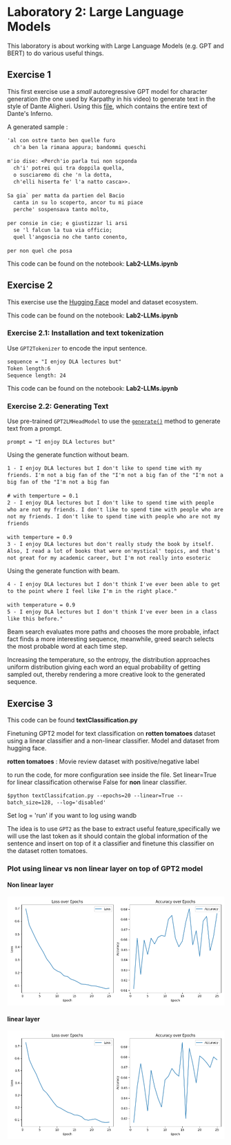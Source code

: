 # Laboratory 2: Large Language Models

This laboratory is about working with Large Language Models (e.g. GPT and BERT) to do various useful things. 



## Exercise 1
This first exercise use a *small* autoregressive GPT model for character generation (the one used by Karpathy in his video) to generate text in the style of Dante Aligheri. Using this [file](https://archive.org/stream/ladivinacommedia00997gut/1ddcd09.txt), which contains the entire text of Dante's Inferno.

A generated sample :
```
'al con ostre tanto ben quelle furo
  ch'a ben la rimana appura; bandommi queschi

m'io dise: <Perch'io parla tui non scponda
  ch'i' potrei qui tra doppila quella,
  o susciaremo di che 'n la dotta,
  ch'elli hiserta fe' l'a natto casca>>.

Sa gia` per matta da partien del Bacio
  canta in su lo scoperto, ancor tu mi piace
  perche' sospensava tanto molto,

per consie in cie; e giustizzar li arsi
  se 'l falcun la tua via officio;
  quel l'angoscia no che tanto conento,

per non quel che posa 
```
This code can be found on the notebook: **Lab2-LLMs.ipynb**

## Exercise 2
This exercise use the [Hugging Face](https://huggingface.co/) model and dataset ecosystem. 

This code can be found on the notebook: **Lab2-LLMs.ipynb**

### Exercise 2.1: Installation and text tokenization

Use `GPT2Tokenizer` to encode the input sentence.
```
sequence = "I enjoy DLA lectures but"
Token length:6
Sequence length: 24
```

This code can be found on the notebook: **Lab2-LLMs.ipynb**

### Exercise 2.2: Generating Text

Use pre-trained `GPT2LMHeadModel` to use the [`generate()`](https://huggingface.co/docs/transformers/v4.27.2/en/main_classes/text_generation#transformers.GenerationMixin.generate) method to generate text from a prompt.

```
prompt = "I enjoy DLA lectures but"
```
Using the generate function without beam. 
```
1 - I enjoy DLA lectures but I don't like to spend time with my friends. I'm not a big fan of the "I'm not a big fan of the "I'm not a big fan of the "I'm not a big fan

# with temperture = 0.1
2 - I enjoy DLA lectures but I don't like to spend time with people who are not my friends. I don't like to spend time with people who are not my friends. I don't like to spend time with people who are not my friends

with temperture = 0.9
3 - I enjoy DLA lectures but don't really study the book by itself. Also, I read a lot of books that were on'mystical' topics, and that's not great for my academic career, but I'm not really into esoteric
```
Using the generate function with beam. 

```
4 - I enjoy DLA lectures but I don't think I've ever been able to get to the point where I feel like I'm in the right place."

with temperature = 0.9
5 - I enjoy DLA lectures but I don't think I've ever been in a class like this before."
```
Beam search evaluates more paths and chooses the more probable, infact fact finds a more interesting sequence, meanwhile, greed search selects the most probable word at each time step.

Increasing the temperature, so the entropy, the distribution approaches uniform distribution giving each word an equal probability of getting sampled out, thereby rendering a more creative look to the generated sequence.

## Exercise 3
This code can be found **textClassification.py**

Finetuning GPT2 model for text classification on **rotten tomatoes** dataset using a linear classifier and a non-linear classifier. Model and dataset from hugging face.

**rotten tomatoes** : Movie review dataset with positive/negative label

to run the code, for more configuration see inside the file. Set linear=True for linear classification otherwise False for **non** linear classifier.

```
$python textClassifcation.py --epochs=20 --linear=True --batch_size=128, --log='disabled'
```

Set log = 'run' if you want to log using wandb

The idea is to use `GPT2` as the base to extract useful feature,specifically we will use the last token as it should contain the global information of the sentence and insert on top of it a classifier and finetune this classifier on the dataset rotten tomatoes. 


### Plot using linear vs non linear layer on top of GPT2 model

#### Non linear layer
![](img/finetune2_nl.png)

#### linear layer
![](img/finetune3.png)
